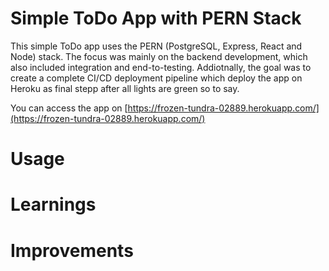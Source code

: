 # Simple ToDo App with PERN Stack
This simple ToDo app uses the PERN (PostgreSQL, Express, React and Node) stack. The focus was mainly on the backend development, which also included integration and end-to-testing. Addiotnally, the goal was to create a complete CI/CD deployment pipeline which deploy the app on Heroku as final stepp after all lights are green so to say.

You can access the app on [https://frozen-tundra-02889.herokuapp.com/](https://frozen-tundra-02889.herokuapp.com/)

# Usage

# Learnings

# Improvements
